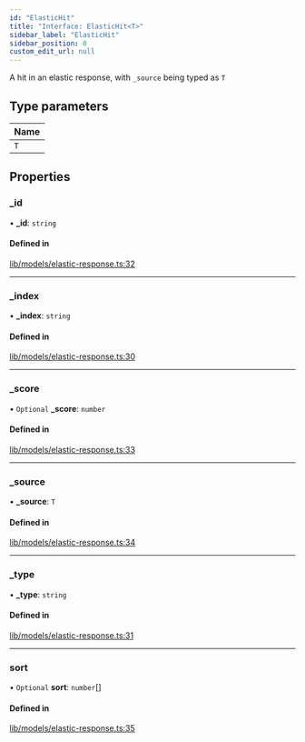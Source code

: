 ```yaml
---
id: "ElasticHit"
title: "Interface: ElasticHit<T>"
sidebar_label: "ElasticHit"
sidebar_position: 0
custom_edit_url: null
---
```


A hit in an elastic response, with `_source` being typed as `T`

## Type parameters

| Name |
| :------ |
| `T` |

## Properties

### \_id

• **\_id**: `string`

#### Defined in

[lib/models/elastic-response.ts:32](https://github.com/cognizone/ng-cognizone/blob/861cbad/libs/model-utils/src/lib/models/elastic-response.ts#L32)

___

### \_index

• **\_index**: `string`

#### Defined in

[lib/models/elastic-response.ts:30](https://github.com/cognizone/ng-cognizone/blob/861cbad/libs/model-utils/src/lib/models/elastic-response.ts#L30)

___

### \_score

• `Optional` **\_score**: `number`

#### Defined in

[lib/models/elastic-response.ts:33](https://github.com/cognizone/ng-cognizone/blob/861cbad/libs/model-utils/src/lib/models/elastic-response.ts#L33)

___

### \_source

• **\_source**: `T`

#### Defined in

[lib/models/elastic-response.ts:34](https://github.com/cognizone/ng-cognizone/blob/861cbad/libs/model-utils/src/lib/models/elastic-response.ts#L34)

___

### \_type

• **\_type**: `string`

#### Defined in

[lib/models/elastic-response.ts:31](https://github.com/cognizone/ng-cognizone/blob/861cbad/libs/model-utils/src/lib/models/elastic-response.ts#L31)

___

### sort

• `Optional` **sort**: `number`[]

#### Defined in

[lib/models/elastic-response.ts:35](https://github.com/cognizone/ng-cognizone/blob/861cbad/libs/model-utils/src/lib/models/elastic-response.ts#L35)

